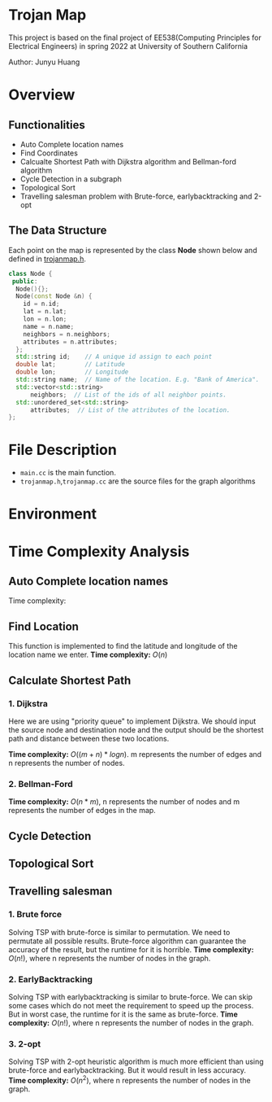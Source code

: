 # Trojan Map
This project is based on the final project of EE538(Computing Principles for Electrical Engineers) in spring 2022 at University of Southern California

Author: Junyu Huang

# Overview
## Functionalities
- Auto Complete location names
- Find Coordinates
- Calcualte Shortest Path with Dijkstra algorithm and Bellman-ford algorithm
- Cycle Detection in a subgraph
- Topological Sort
- Travelling salesman problem with Brute-force, earlybacktracking and 2-opt

## The Data Structure

Each point on the map is represented by the class **Node** shown below and defined in [trojanmap.h](src/lib/trojanmap.h).

```cpp
class Node {
 public:
  Node(){};
  Node(const Node &n) {
    id = n.id;
    lat = n.lat;
    lon = n.lon;
    name = n.name;
    neighbors = n.neighbors;
    attributes = n.attributes;
  };
  std::string id;    // A unique id assign to each point
  double lat;        // Latitude
  double lon;        // Longitude
  std::string name;  // Name of the location. E.g. "Bank of America".
  std::vector<std::string>
      neighbors;  // List of the ids of all neighbor points.
  std::unordered_set<std::string>
      attributes;  // List of the attributes of the location.
};
```

# File Description
- ```main.cc``` is the main function.
- ```trojanmap.h```,```trojanmap.cc``` are the source files for the graph algorithms

# Environment


# Time Complexity Analysis
## Auto Complete location names
Time complexity: 

## Find Location
This function is implemented to find the latitude and longitude of the location name we enter.
**Time complexity:** $O(n)$

## Calculate Shortest Path
### 1. Dijkstra
Here we are using "priority queue" to implement Dijkstra. We should input the source node and destination node and the output should be the shortest path and distance between these two locations.

**Time complexity:** $O((m+n)*logn)$. m represents the number of edges and n represents the number of nodes.

### 2. Bellman-Ford

**Time complexity:** $O(n*m)$, n represents the number of nodes and m represents the number of edges in the map.

## Cycle Detection

## Topological Sort

## Travelling salesman

### 1. Brute force
Solving TSP with brute-force is similar to permutation. We need to permutate all possible results. Brute-force algorithm can guarantee the accuracy of the result, but the runtime for it is horrible.
**Time complexity:**  $O(n!)$, where n represents the number of nodes in the graph.
### 2. EarlyBacktracking
Solving TSP with earlybacktracking is similar to brute-force. We can skip some cases which do not meet the requirement to speed up the process. But in worst case, the runtime for it is the same as brute-force.
**Time complexity:**  $O(n!)$, where n represents the number of nodes in the graph.
### 3. 2-opt
Solving TSP with 2-opt heuristic algorithm is much more efficient than using brute-force and earlybacktracking. But it would result in less accuracy.
**Time complexity:**  $O(n^2)$, where n represents the number of nodes in the graph.
